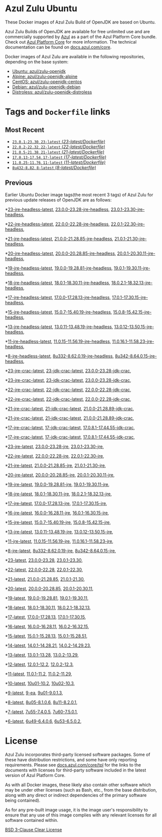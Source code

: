 Azul Zulu Ubuntu
================

These Docker images of Azul Zulu Build of OpenJDK are based on Ubuntu.

Azul Zulu Builds of OpenJDK are available for free unlimited use and are commercially supported by [Azul][1] as a part of the Azul Platform Core bundle.
Check out [Azul Platform Core][2] for more information. The technical documentation can be found on [docs.azul.com/core][3].

Docker images of Azul Zulu are available in the following repositories, depending on the base system:

  * [Ubuntu: azul/zulu-openjdk][4]
  * [Alpine: azul/zulu-openjdk-alpine][5]
  * [CentOS: azul/zulu-openjdk-centos][6]
  * [Debian: azul/zulu-openjdk-debian][7]
  * [Distroless: azul/zulu-openjdk-distroless][8]

Tags and `Dockerfile` links
===========================

Most Recent
-----------


  * [`23.0.1-23.30`, `23-latest` (*23-latest/Dockerfile)*][42]
  * [`22.0.2-22.32`, `22-latest` (*22-latest/Dockerfile)*][53]
  * [`21.0.5-21.38`, `21-latest` (*21-latest/Dockerfile)*][67]
  * [`17.0.13-17.54`, `17-latest` (*17-latest/Dockerfile)*][129]
  * [`11.0.25-11.76`, `11-latest` (*11-latest/Dockerfile)*][247]
  * [`8u432-8.82`, `8-latest` (*8-latest/Dockerfile)*][313]

Previous
--------

Earlier Ubuntu Docker image tags(the most recent 3 tags) of Azul Zulu for previous update releases of OpenJDK are as follows:


  *[23-jre-headless-latest][11],
  [23.0.0-23.28-jre-headless][46],
  [23.0.1-23.30-jre-headless][52],
  
  *[22-jre-headless-latest][12],
  [22.0.0-22.28-jre-headless][56],
  [22.0.1-22.30-jre-headless][61],
  
  
  *[21-jre-headless-latest][13],
  [21.0.0-21.28.85-jre-headless][69],
  [21.0.1-21.30-jre-headless][72],
  
  
  
  
  
  
  *[20-jre-headless-latest][14],
  [20.0.0-20.28.85-jre-headless][99],
  [20.0.1-20.30.11-jre-headless][102],
  
  
  *[19-jre-headless-latest][15],
  [19.0.0-19.28.81-jre-headless][109],
  [19.0.1-19.30.11-jre-headless][113],
  
  
  *[18-jre-headless-latest][16],
  [18.0.1-18.30.11-jre-headless][122],
  [18.0.2.1-18.32.13-jre-headless][123],
  
  
  *[17-jre-headless-latest][17],
  [17.0.0-17.28.13-jre-headless][130],
  [17.0.1-17.30.15-jre-headless][135],
  
  
  
  
  
  
  
  
  
  
  
  
  
  
  
  
  *[15-jre-headless-latest][18],
  [15.0.7-15.40.19-jre-headless][206],
  [15.0.8-15.42.15-jre-headless][209],
  
  
  
  *[13-jre-headless-latest][19],
  [13.0.11-13.48.19-jre-headless][232],
  [13.0.12-13.50.15-jre-headless][236],
  
  
  
  *[11-jre-headless-latest][20],
  [11.0.15-11.56.19-jre-headless][263],
  [11.0.16.1-11.58.23-jre-headless][268],
  
  
  
  
  
  
  
  
  
  
  
  
  
  *[8-jre-headless-latest][21],
  [8u332-8.62.0.19-jre-headless][353],
  [8u342-8.64.0.15-jre-headless][354],
  
  
  
  
  
  
  
  
  
  
  
  
  
  *[23-jre-crac-latest][22],
  [23-jdk-crac-latest][23],
  [23.0.0-23.28-jdk-crac][44],
  
  
  
  
  *[23-jre-crac-latest][22],
  [23-jdk-crac-latest][23],
  [23.0.0-23.28-jdk-crac][44],
  
  
  
  
  *[22-jre-crac-latest][24],
  [22-jdk-crac-latest][25],
  [22.0.0-22.28-jdk-crac][55],
  
  
  
  
  *[22-jre-crac-latest][24],
  [22-jdk-crac-latest][25],
  [22.0.0-22.28-jdk-crac][55],
  
  
  
  
  *[21-jre-crac-latest][26],
  [21-jdk-crac-latest][27],
  [21.0.0-21.28.89-jdk-crac][71],
  
  
  
  
  
  
  
  
  
  *[21-jre-crac-latest][26],
  [21-jdk-crac-latest][27],
  [21.0.0-21.28.89-jdk-crac][71],
  
  
  
  
  
  
  
  
  
  *[17-jre-crac-latest][28],
  [17-jdk-crac-latest][29],
  [17.0.8.1-17.44.55-jdk-crac][160],
  
  
  
  
  
  
  
  
  
  
  *[17-jre-crac-latest][28],
  [17-jdk-crac-latest][29],
  [17.0.8.1-17.44.55-jdk-crac][160],
  
  
  
  
  
  
  
  
  
  
  *[23-jre-latest][30],
  [23.0.0-23.28-jre][47],
  [23.0.1-23.30-jre][48],
  
  *[22-jre-latest][31],
  [22.0.0-22.28-jre][57],
  [22.0.1-22.30-jre][58],
  
  
  *[21-jre-latest][32],
  [21.0.0-21.28.85-jre][70],
  [21.0.1-21.30-jre][73],
  
  
  
  
  
  
  *[20-jre-latest][33],
  [20.0.0-20.28.85-jre][100],
  [20.0.1-20.30.11-jre][104],
  
  
  *[19-jre-latest][34],
  [19.0.0-19.28.81-jre][111],
  [19.0.1-19.30.11-jre][112],
  
  
  *[18-jre-latest][35],
  [18.0.1-18.30.11-jre][120],
  [18.0.2.1-18.32.13-jre][125],
  
  
  *[17-jre-latest][36],
  [17.0.0-17.28.13-jre][132],
  [17.0.1-17.30.15-jre][134],
  
  
  
  
  
  
  
  
  
  
  
  
  
  
  
  
  *[16-jre-latest][37],
  [16.0.0-16.28.11-jre][193],
  [16.0.1-16.30.15-jre][194],
  
  
  *[15-jre-latest][38],
  [15.0.7-15.40.19-jre][207],
  [15.0.8-15.42.15-jre][208],
  
  
  
  *[13-jre-latest][39],
  [13.0.11-13.48.19-jre][231],
  [13.0.12-13.50.15-jre][234],
  
  
  
  *[11-jre-latest][40],
  [11.0.15-11.56.19-jre][264],
  [11.0.16.1-11.58.23-jre][267],
  
  
  
  
  
  
  
  
  
  
  
  
  
  *[8-jre-latest][41],
  [8u332-8.62.0.19-jre][352],
  [8u342-8.64.0.15-jre][356],
  
  
  
  
  
  
  
  
  
  
  
  
  
  *[23-latest][42],
  [23.0.0-23.28][43],
  [23.0.1-23.30][50],
  
  *[22-latest][53],
  [22.0.0-22.28][54],
  [22.0.1-22.30][60],
  
  
  *[21-latest][67],
  [21.0.0-21.28.85][68],
  [21.0.1-21.30][75],
  
  
  
  
  
  
  *[20-latest][98],
  [20.0.0-20.28.85][101],
  [20.0.1-20.30.11][103],
  
  
  *[19-latest][108],
  [19.0.0-19.28.81][110],
  [19.0.1-19.30.11][114],
  
  
  
  *[18-latest][119],
  [18.0.1-18.30.11][121],
  [18.0.2.1-18.32.13][124],
  
  
  *[17-latest][129],
  [17.0.0-17.28.13][131],
  [17.0.1-17.30.15][133],
  
  
  
  
  
  
  
  
  
  
  
  
  
  
  
  
  *[16-latest][191],
  [16.0.0-16.28.11][192],
  [16.0.2-16.32.15][195],
  
  *[15-latest][197],
  [15.0.1-15.28.13][198],
  [15.0.1-15.28.51][199],
  
  
  
  
  
  
  
  
  
  
  *[14-latest][217],
  [14.0.1-14.28.21][218],
  [14.0.2-14.29.23][219],
  
  *[13-latest][220],
  [13.0.1-13.28][221],
  [13.0.2-13.29][222],
  
  
  
  
  
  
  
  
  
  
  
  
  
  *[12-latest][243],
  [12.0.1-12.2][244],
  [12.0.2-12.3][245],
  
  
  *[11-latest][247],
  [11.0.1-11.2][248],
  [11.0.2-11.29][249],
  
  
  
  
  
  
  
  
  
  
  
  
  
  
  
  
  
  
  
  
  
  
  
  
  
  
  
  
  *[10-latest][305],
  [10u01-10.2][306],
  [10u02-10.3][307],
  
  *[9-latest][308],
  [9-ea][309],
  [9u01-9.0.1.3][310],
  
  
  
  *[8-latest][313],
  [8u05-8.1.0.6][314],
  [8u11-8.2.0.1][315],
  
  
  
  
  
  
  
  
  
  
  
  
  
  
  
  
  
  
  
  
  
  
  
  
  
  
  
  
  
  
  
  
  
  
  
  
  
  
  
  
  
  
  
  
  
  
  
  
  
  
  *[7-latest][393],
  [7u55-7.4.0.5][394],
  [7u60-7.5.0.1][395],
  
  
  
  
  
  
  
  
  
  
  
  
  
  
  
  
  
  
  
  
  
  
  
  
  
  
  
  
  
  
  
  
  
  
  
  
  *[6-latest][431],
  [6u49-6.4.0.6][432],
  [6u53-6.5.0.2][433],
  
  
  
  
  
  
  
  
  
  
  
  
  
  
  
  
  
  License
=======

Azul Zulu incorporates third-party licensed software packages. Some of these have distribution restrictions, and some have only reporting requirements. Please see [docs.azul.com/core/tpl][9] for the links to the documents with licenses for third-party software included in the latest version of Azul Platform Core.

As with all Docker images, these likely also contain other software which may be under other licenses (such as Bash, etc., from the base distribution, along with any direct or indirect dependencies of the primary software being contained).

As for any pre-built image usage, it is the image user's responsibility to ensure that any use of this image complies with any relevant licenses for all software contained within.

[BSD 3-Clause Clear License][10]

  [1]: https://www.azul.com/
  [2]: https://www.azul.com/products/core/
  [3]: https://docs.azul.com/core/
  [4]: https://hub.docker.com/r/azul/zulu-openjdk
  [5]: https://hub.docker.com/r/azul/zulu-openjdk-alpine
  [6]: https://hub.docker.com/r/azul/zulu-openjdk-centos
  [7]: https://hub.docker.com/r/azul/zulu-openjdk-debian
  [8]: https://hub.docker.com/r/azul/zulu-openjdk-distroless
  [9]: https://docs.azul.com/core/tpl
  [10]: https://github.com/zulu-openjdk/zulu-openjdk/blob/master/LICENSE.txt


  [11]: https://github.com/zulu-openjdk/zulu-openjdk/blob/master/ubuntu/23-jre-headless-latest/Dockerfile
  [46]: https://github.com/zulu-openjdk/zulu-openjdk/blob/master/ubuntu/23.0.0-23.28-jre-headless/Dockerfile
  [52]: https://github.com/zulu-openjdk/zulu-openjdk/blob/master/ubuntu/23.0.1-23.30-jre-headless/Dockerfile
  
  [12]: https://github.com/zulu-openjdk/zulu-openjdk/blob/master/ubuntu/22-jre-headless-latest/Dockerfile
  [56]: https://github.com/zulu-openjdk/zulu-openjdk/blob/master/ubuntu/22.0.0-22.28-jre-headless/Dockerfile
  [61]: https://github.com/zulu-openjdk/zulu-openjdk/blob/master/ubuntu/22.0.1-22.30-jre-headless/Dockerfile
  
  
  [13]: https://github.com/zulu-openjdk/zulu-openjdk/blob/master/ubuntu/21-jre-headless-latest/Dockerfile
  [69]: https://github.com/zulu-openjdk/zulu-openjdk/blob/master/ubuntu/21.0.0-21.28.85-jre-headless/Dockerfile
  [72]: https://github.com/zulu-openjdk/zulu-openjdk/blob/master/ubuntu/21.0.1-21.30-jre-headless/Dockerfile
  
  
  
  
  
  
  [14]: https://github.com/zulu-openjdk/zulu-openjdk/blob/master/ubuntu/20-jre-headless-latest/Dockerfile
  [99]: https://github.com/zulu-openjdk/zulu-openjdk/blob/master/ubuntu/20.0.0-20.28.85-jre-headless/Dockerfile
  [102]: https://github.com/zulu-openjdk/zulu-openjdk/blob/master/ubuntu/20.0.1-20.30.11-jre-headless/Dockerfile
  
  
  [15]: https://github.com/zulu-openjdk/zulu-openjdk/blob/master/ubuntu/19-jre-headless-latest/Dockerfile
  [109]: https://github.com/zulu-openjdk/zulu-openjdk/blob/master/ubuntu/19.0.0-19.28.81-jre-headless/Dockerfile
  [113]: https://github.com/zulu-openjdk/zulu-openjdk/blob/master/ubuntu/19.0.1-19.30.11-jre-headless/Dockerfile
  
  
  [16]: https://github.com/zulu-openjdk/zulu-openjdk/blob/master/ubuntu/18-jre-headless-latest/Dockerfile
  [122]: https://github.com/zulu-openjdk/zulu-openjdk/blob/master/ubuntu/18.0.1-18.30.11-jre-headless/Dockerfile
  [123]: https://github.com/zulu-openjdk/zulu-openjdk/blob/master/ubuntu/18.0.2.1-18.32.13-jre-headless/Dockerfile
  
  
  [17]: https://github.com/zulu-openjdk/zulu-openjdk/blob/master/ubuntu/17-jre-headless-latest/Dockerfile
  [130]: https://github.com/zulu-openjdk/zulu-openjdk/blob/master/ubuntu/17.0.0-17.28.13-jre-headless/Dockerfile
  [135]: https://github.com/zulu-openjdk/zulu-openjdk/blob/master/ubuntu/17.0.1-17.30.15-jre-headless/Dockerfile
  
  
  
  
  
  
  
  
  
  
  
  
  
  
  
  
  [18]: https://github.com/zulu-openjdk/zulu-openjdk/blob/master/ubuntu/15-jre-headless-latest/Dockerfile
  [206]: https://github.com/zulu-openjdk/zulu-openjdk/blob/master/ubuntu/15.0.7-15.40.19-jre-headless/Dockerfile
  [209]: https://github.com/zulu-openjdk/zulu-openjdk/blob/master/ubuntu/15.0.8-15.42.15-jre-headless/Dockerfile
  
  
  
  [19]: https://github.com/zulu-openjdk/zulu-openjdk/blob/master/ubuntu/13-jre-headless-latest/Dockerfile
  [232]: https://github.com/zulu-openjdk/zulu-openjdk/blob/master/ubuntu/13.0.11-13.48.19-jre-headless/Dockerfile
  [236]: https://github.com/zulu-openjdk/zulu-openjdk/blob/master/ubuntu/13.0.12-13.50.15-jre-headless/Dockerfile
  
  
  
  [20]: https://github.com/zulu-openjdk/zulu-openjdk/blob/master/ubuntu/11-jre-headless-latest/Dockerfile
  [263]: https://github.com/zulu-openjdk/zulu-openjdk/blob/master/ubuntu/11.0.15-11.56.19-jre-headless/Dockerfile
  [268]: https://github.com/zulu-openjdk/zulu-openjdk/blob/master/ubuntu/11.0.16.1-11.58.23-jre-headless/Dockerfile
  
  
  
  
  
  
  
  
  
  
  
  
  
  [21]: https://github.com/zulu-openjdk/zulu-openjdk/blob/master/ubuntu/8-jre-headless-latest/Dockerfile
  [353]: https://github.com/zulu-openjdk/zulu-openjdk/blob/master/ubuntu/8u332-8.62.0.19-jre-headless/Dockerfile
  [354]: https://github.com/zulu-openjdk/zulu-openjdk/blob/master/ubuntu/8u342-8.64.0.15-jre-headless/Dockerfile
  
  
  
  
  
  
  
  
  
  
  
  
  
  [22]: https://github.com/zulu-openjdk/zulu-openjdk/blob/master/ubuntu/23-jre-crac-latest/Dockerfile
  [23]: https://github.com/zulu-openjdk/zulu-openjdk/blob/master/ubuntu/23-jdk-crac-latest/Dockerfile
  [44]: https://github.com/zulu-openjdk/zulu-openjdk/blob/master/ubuntu/23.0.0-23.28-jdk-crac/Dockerfile
  
  
  
  
  [22]: https://github.com/zulu-openjdk/zulu-openjdk/blob/master/ubuntu/23-jre-crac-latest/Dockerfile
  [23]: https://github.com/zulu-openjdk/zulu-openjdk/blob/master/ubuntu/23-jdk-crac-latest/Dockerfile
  [44]: https://github.com/zulu-openjdk/zulu-openjdk/blob/master/ubuntu/23.0.0-23.28-jdk-crac/Dockerfile
  
  
  
  
  [24]: https://github.com/zulu-openjdk/zulu-openjdk/blob/master/ubuntu/22-jre-crac-latest/Dockerfile
  [25]: https://github.com/zulu-openjdk/zulu-openjdk/blob/master/ubuntu/22-jdk-crac-latest/Dockerfile
  [55]: https://github.com/zulu-openjdk/zulu-openjdk/blob/master/ubuntu/22.0.0-22.28-jdk-crac/Dockerfile
  
  
  
  
  [24]: https://github.com/zulu-openjdk/zulu-openjdk/blob/master/ubuntu/22-jre-crac-latest/Dockerfile
  [25]: https://github.com/zulu-openjdk/zulu-openjdk/blob/master/ubuntu/22-jdk-crac-latest/Dockerfile
  [55]: https://github.com/zulu-openjdk/zulu-openjdk/blob/master/ubuntu/22.0.0-22.28-jdk-crac/Dockerfile
  
  
  
  
  [26]: https://github.com/zulu-openjdk/zulu-openjdk/blob/master/ubuntu/21-jre-crac-latest/Dockerfile
  [27]: https://github.com/zulu-openjdk/zulu-openjdk/blob/master/ubuntu/21-jdk-crac-latest/Dockerfile
  [71]: https://github.com/zulu-openjdk/zulu-openjdk/blob/master/ubuntu/21.0.0-21.28.89-jdk-crac/Dockerfile
  
  
  
  
  
  
  
  
  
  [26]: https://github.com/zulu-openjdk/zulu-openjdk/blob/master/ubuntu/21-jre-crac-latest/Dockerfile
  [27]: https://github.com/zulu-openjdk/zulu-openjdk/blob/master/ubuntu/21-jdk-crac-latest/Dockerfile
  [71]: https://github.com/zulu-openjdk/zulu-openjdk/blob/master/ubuntu/21.0.0-21.28.89-jdk-crac/Dockerfile
  
  
  
  
  
  
  
  
  
  [28]: https://github.com/zulu-openjdk/zulu-openjdk/blob/master/ubuntu/17-jre-crac-latest/Dockerfile
  [29]: https://github.com/zulu-openjdk/zulu-openjdk/blob/master/ubuntu/17-jdk-crac-latest/Dockerfile
  [160]: https://github.com/zulu-openjdk/zulu-openjdk/blob/master/ubuntu/17.0.8.1-17.44.55-jdk-crac/Dockerfile
  
  
  
  
  
  
  
  
  
  
  [28]: https://github.com/zulu-openjdk/zulu-openjdk/blob/master/ubuntu/17-jre-crac-latest/Dockerfile
  [29]: https://github.com/zulu-openjdk/zulu-openjdk/blob/master/ubuntu/17-jdk-crac-latest/Dockerfile
  [160]: https://github.com/zulu-openjdk/zulu-openjdk/blob/master/ubuntu/17.0.8.1-17.44.55-jdk-crac/Dockerfile
  
  
  
  
  
  
  
  
  
  
  [30]: https://github.com/zulu-openjdk/zulu-openjdk/blob/master/ubuntu/23-jre-latest/Dockerfile
  [47]: https://github.com/zulu-openjdk/zulu-openjdk/blob/master/ubuntu/23.0.0-23.28-jre/Dockerfile
  [48]: https://github.com/zulu-openjdk/zulu-openjdk/blob/master/ubuntu/23.0.1-23.30-jre/Dockerfile
  
  [31]: https://github.com/zulu-openjdk/zulu-openjdk/blob/master/ubuntu/22-jre-latest/Dockerfile
  [57]: https://github.com/zulu-openjdk/zulu-openjdk/blob/master/ubuntu/22.0.0-22.28-jre/Dockerfile
  [58]: https://github.com/zulu-openjdk/zulu-openjdk/blob/master/ubuntu/22.0.1-22.30-jre/Dockerfile
  
  
  [32]: https://github.com/zulu-openjdk/zulu-openjdk/blob/master/ubuntu/21-jre-latest/Dockerfile
  [70]: https://github.com/zulu-openjdk/zulu-openjdk/blob/master/ubuntu/21.0.0-21.28.85-jre/Dockerfile
  [73]: https://github.com/zulu-openjdk/zulu-openjdk/blob/master/ubuntu/21.0.1-21.30-jre/Dockerfile
  
  
  
  
  
  
  [33]: https://github.com/zulu-openjdk/zulu-openjdk/blob/master/ubuntu/20-jre-latest/Dockerfile
  [100]: https://github.com/zulu-openjdk/zulu-openjdk/blob/master/ubuntu/20.0.0-20.28.85-jre/Dockerfile
  [104]: https://github.com/zulu-openjdk/zulu-openjdk/blob/master/ubuntu/20.0.1-20.30.11-jre/Dockerfile
  
  
  [34]: https://github.com/zulu-openjdk/zulu-openjdk/blob/master/ubuntu/19-jre-latest/Dockerfile
  [111]: https://github.com/zulu-openjdk/zulu-openjdk/blob/master/ubuntu/19.0.0-19.28.81-jre/Dockerfile
  [112]: https://github.com/zulu-openjdk/zulu-openjdk/blob/master/ubuntu/19.0.1-19.30.11-jre/Dockerfile
  
  
  [35]: https://github.com/zulu-openjdk/zulu-openjdk/blob/master/ubuntu/18-jre-latest/Dockerfile
  [120]: https://github.com/zulu-openjdk/zulu-openjdk/blob/master/ubuntu/18.0.1-18.30.11-jre/Dockerfile
  [125]: https://github.com/zulu-openjdk/zulu-openjdk/blob/master/ubuntu/18.0.2.1-18.32.13-jre/Dockerfile
  
  
  [36]: https://github.com/zulu-openjdk/zulu-openjdk/blob/master/ubuntu/17-jre-latest/Dockerfile
  [132]: https://github.com/zulu-openjdk/zulu-openjdk/blob/master/ubuntu/17.0.0-17.28.13-jre/Dockerfile
  [134]: https://github.com/zulu-openjdk/zulu-openjdk/blob/master/ubuntu/17.0.1-17.30.15-jre/Dockerfile
  
  
  
  
  
  
  
  
  
  
  
  
  
  
  
  
  [37]: https://github.com/zulu-openjdk/zulu-openjdk/blob/master/ubuntu/16-jre-latest/Dockerfile
  [193]: https://github.com/zulu-openjdk/zulu-openjdk/blob/master/ubuntu/16.0.0-16.28.11-jre/Dockerfile
  [194]: https://github.com/zulu-openjdk/zulu-openjdk/blob/master/ubuntu/16.0.1-16.30.15-jre/Dockerfile
  
  
  [38]: https://github.com/zulu-openjdk/zulu-openjdk/blob/master/ubuntu/15-jre-latest/Dockerfile
  [207]: https://github.com/zulu-openjdk/zulu-openjdk/blob/master/ubuntu/15.0.7-15.40.19-jre/Dockerfile
  [208]: https://github.com/zulu-openjdk/zulu-openjdk/blob/master/ubuntu/15.0.8-15.42.15-jre/Dockerfile
  
  
  
  [39]: https://github.com/zulu-openjdk/zulu-openjdk/blob/master/ubuntu/13-jre-latest/Dockerfile
  [231]: https://github.com/zulu-openjdk/zulu-openjdk/blob/master/ubuntu/13.0.11-13.48.19-jre/Dockerfile
  [234]: https://github.com/zulu-openjdk/zulu-openjdk/blob/master/ubuntu/13.0.12-13.50.15-jre/Dockerfile
  
  
  
  [40]: https://github.com/zulu-openjdk/zulu-openjdk/blob/master/ubuntu/11-jre-latest/Dockerfile
  [264]: https://github.com/zulu-openjdk/zulu-openjdk/blob/master/ubuntu/11.0.15-11.56.19-jre/Dockerfile
  [267]: https://github.com/zulu-openjdk/zulu-openjdk/blob/master/ubuntu/11.0.16.1-11.58.23-jre/Dockerfile
  
  
  
  
  
  
  
  
  
  
  
  
  
  [41]: https://github.com/zulu-openjdk/zulu-openjdk/blob/master/ubuntu/8-jre-latest/Dockerfile
  [352]: https://github.com/zulu-openjdk/zulu-openjdk/blob/master/ubuntu/8u332-8.62.0.19-jre/Dockerfile
  [356]: https://github.com/zulu-openjdk/zulu-openjdk/blob/master/ubuntu/8u342-8.64.0.15-jre/Dockerfile
  
  
  
  
  
  
  
  
  
  
  
  
  
  [42]: https://github.com/zulu-openjdk/zulu-openjdk/blob/master/ubuntu/23-latest/Dockerfile
  [43]: https://github.com/zulu-openjdk/zulu-openjdk/blob/master/ubuntu/23.0.0-23.28/Dockerfile
  [50]: https://github.com/zulu-openjdk/zulu-openjdk/blob/master/ubuntu/23.0.1-23.30/Dockerfile
  
  [53]: https://github.com/zulu-openjdk/zulu-openjdk/blob/master/ubuntu/22-latest/Dockerfile
  [54]: https://github.com/zulu-openjdk/zulu-openjdk/blob/master/ubuntu/22.0.0-22.28/Dockerfile
  [60]: https://github.com/zulu-openjdk/zulu-openjdk/blob/master/ubuntu/22.0.1-22.30/Dockerfile
  
  
  [67]: https://github.com/zulu-openjdk/zulu-openjdk/blob/master/ubuntu/21-latest/Dockerfile
  [68]: https://github.com/zulu-openjdk/zulu-openjdk/blob/master/ubuntu/21.0.0-21.28.85/Dockerfile
  [75]: https://github.com/zulu-openjdk/zulu-openjdk/blob/master/ubuntu/21.0.1-21.30/Dockerfile
  
  
  
  
  
  
  [98]: https://github.com/zulu-openjdk/zulu-openjdk/blob/master/ubuntu/20-latest/Dockerfile
  [101]: https://github.com/zulu-openjdk/zulu-openjdk/blob/master/ubuntu/20.0.0-20.28.85/Dockerfile
  [103]: https://github.com/zulu-openjdk/zulu-openjdk/blob/master/ubuntu/20.0.1-20.30.11/Dockerfile
  
  
  [108]: https://github.com/zulu-openjdk/zulu-openjdk/blob/master/ubuntu/19-latest/Dockerfile
  [110]: https://github.com/zulu-openjdk/zulu-openjdk/blob/master/ubuntu/19.0.0-19.28.81/Dockerfile
  [114]: https://github.com/zulu-openjdk/zulu-openjdk/blob/master/ubuntu/19.0.1-19.30.11/Dockerfile
  
  
  
  [119]: https://github.com/zulu-openjdk/zulu-openjdk/blob/master/ubuntu/18-latest/Dockerfile
  [121]: https://github.com/zulu-openjdk/zulu-openjdk/blob/master/ubuntu/18.0.1-18.30.11/Dockerfile
  [124]: https://github.com/zulu-openjdk/zulu-openjdk/blob/master/ubuntu/18.0.2.1-18.32.13/Dockerfile
  
  
  [129]: https://github.com/zulu-openjdk/zulu-openjdk/blob/master/ubuntu/17-latest/Dockerfile
  [131]: https://github.com/zulu-openjdk/zulu-openjdk/blob/master/ubuntu/17.0.0-17.28.13/Dockerfile
  [133]: https://github.com/zulu-openjdk/zulu-openjdk/blob/master/ubuntu/17.0.1-17.30.15/Dockerfile
  
  
  
  
  
  
  
  
  
  
  
  
  
  
  
  
  [191]: https://github.com/zulu-openjdk/zulu-openjdk/blob/master/ubuntu/16-latest/Dockerfile
  [192]: https://github.com/zulu-openjdk/zulu-openjdk/blob/master/ubuntu/16.0.0-16.28.11/Dockerfile
  [195]: https://github.com/zulu-openjdk/zulu-openjdk/blob/master/ubuntu/16.0.2-16.32.15/Dockerfile
  
  [197]: https://github.com/zulu-openjdk/zulu-openjdk/blob/master/ubuntu/15-latest/Dockerfile
  [198]: https://github.com/zulu-openjdk/zulu-openjdk/blob/master/ubuntu/15.0.1-15.28.13/Dockerfile
  [199]: https://github.com/zulu-openjdk/zulu-openjdk/blob/master/ubuntu/15.0.1-15.28.51/Dockerfile
  
  
  
  
  
  
  
  
  
  
  [217]: https://github.com/zulu-openjdk/zulu-openjdk/blob/master/ubuntu/14-latest/Dockerfile
  [218]: https://github.com/zulu-openjdk/zulu-openjdk/blob/master/ubuntu/14.0.1-14.28.21/Dockerfile
  [219]: https://github.com/zulu-openjdk/zulu-openjdk/blob/master/ubuntu/14.0.2-14.29.23/Dockerfile
  
  [220]: https://github.com/zulu-openjdk/zulu-openjdk/blob/master/ubuntu/13-latest/Dockerfile
  [221]: https://github.com/zulu-openjdk/zulu-openjdk/blob/master/ubuntu/13.0.1-13.28/Dockerfile
  [222]: https://github.com/zulu-openjdk/zulu-openjdk/blob/master/ubuntu/13.0.2-13.29/Dockerfile
  
  
  
  
  
  
  
  
  
  
  
  
  
  [243]: https://github.com/zulu-openjdk/zulu-openjdk/blob/master/ubuntu/12-latest/Dockerfile
  [244]: https://github.com/zulu-openjdk/zulu-openjdk/blob/master/ubuntu/12.0.1-12.2/Dockerfile
  [245]: https://github.com/zulu-openjdk/zulu-openjdk/blob/master/ubuntu/12.0.2-12.3/Dockerfile
  
  
  [247]: https://github.com/zulu-openjdk/zulu-openjdk/blob/master/ubuntu/11-latest/Dockerfile
  [248]: https://github.com/zulu-openjdk/zulu-openjdk/blob/master/ubuntu/11.0.1-11.2/Dockerfile
  [249]: https://github.com/zulu-openjdk/zulu-openjdk/blob/master/ubuntu/11.0.2-11.29/Dockerfile
  
  
  
  
  
  
  
  
  
  
  
  
  
  
  
  
  
  
  
  
  
  
  
  
  
  
  
  
  [305]: https://github.com/zulu-openjdk/zulu-openjdk/blob/master/ubuntu/10-latest/Dockerfile
  [306]: https://github.com/zulu-openjdk/zulu-openjdk/blob/master/ubuntu/10u01-10.2/Dockerfile
  [307]: https://github.com/zulu-openjdk/zulu-openjdk/blob/master/ubuntu/10u02-10.3/Dockerfile
  
  [308]: https://github.com/zulu-openjdk/zulu-openjdk/blob/master/ubuntu/9-latest/Dockerfile
  [309]: https://github.com/zulu-openjdk/zulu-openjdk/blob/master/ubuntu/9-ea/Dockerfile
  [310]: https://github.com/zulu-openjdk/zulu-openjdk/blob/master/ubuntu/9u01-9.0.1.3/Dockerfile
  
  
  
  [313]: https://github.com/zulu-openjdk/zulu-openjdk/blob/master/ubuntu/8-latest/Dockerfile
  [314]: https://github.com/zulu-openjdk/zulu-openjdk/blob/master/ubuntu/8u05-8.1.0.6/Dockerfile
  [315]: https://github.com/zulu-openjdk/zulu-openjdk/blob/master/ubuntu/8u11-8.2.0.1/Dockerfile
  
  
  
  
  
  
  
  
  
  
  
  
  
  
  
  
  
  
  
  
  
  
  
  
  
  
  
  
  
  
  
  
  
  
  
  
  
  
  
  
  
  
  
  
  
  
  
  
  
  
  [393]: https://github.com/zulu-openjdk/zulu-openjdk/blob/master/ubuntu/7-latest/Dockerfile
  [394]: https://github.com/zulu-openjdk/zulu-openjdk/blob/master/ubuntu/7u55-7.4.0.5/Dockerfile
  [395]: https://github.com/zulu-openjdk/zulu-openjdk/blob/master/ubuntu/7u60-7.5.0.1/Dockerfile
  
  
  
  
  
  
  
  
  
  
  
  
  
  
  
  
  
  
  
  
  
  
  
  
  
  
  
  
  
  
  
  
  
  
  
  
  [431]: https://github.com/zulu-openjdk/zulu-openjdk/blob/master/ubuntu/6-latest/Dockerfile
  [432]: https://github.com/zulu-openjdk/zulu-openjdk/blob/master/ubuntu/6u49-6.4.0.6/Dockerfile
  [433]: https://github.com/zulu-openjdk/zulu-openjdk/blob/master/ubuntu/6u53-6.5.0.2/Dockerfile
  
  
  
  
  
  
  
  
  
  
  
  
  
  
  
  
  
  